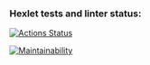 ### Hexlet tests and linter status:
[![Actions Status](https://github.com/ungrome/java-project-78/actions/workflows/hexlet-check.yml/badge.svg)](https://github.com/ungrome/java-project-78/actions)

[![Maintainability](https://api.codeclimate.com/v1/badges/ac6e88629e7d69a9f072/maintainability)](https://codeclimate.com/github/ungrome/java-project-78/maintainability)

